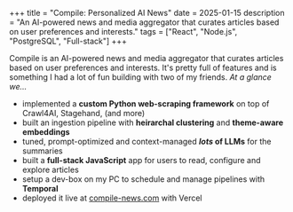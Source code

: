 +++
title = "Compile: Personalized AI News"
date = 2025-01-15
description = "An AI-powered news and media aggregator that curates articles based on user preferences and interests."
tags = ["React", "Node.js", "PostgreSQL", "Full-stack"]
+++

Compile is an AI-powered news and media aggregator that curates articles based on user preferences and interests. It's pretty full of features and is something I had a lot of fun building with two of my friends. *At a glance we...*

- implemented a **custom Python web-scraping framework** on top of Crawl4AI, Stagehand, (and more)
- built an ingestion pipeline with **heirarchal clustering** and **theme-aware embeddings**
- tuned, prompt-optimized and context-managed ***lots* of LLMs** for the summaries
- built a **full-stack JavaScript** app for users to read, configure and explore articles
- setup a dev-box on my PC to schedule and manage pipelines with **Temporal**
- deployed it live at [compile-news.com](https://compile-news.com/) with Vercel

